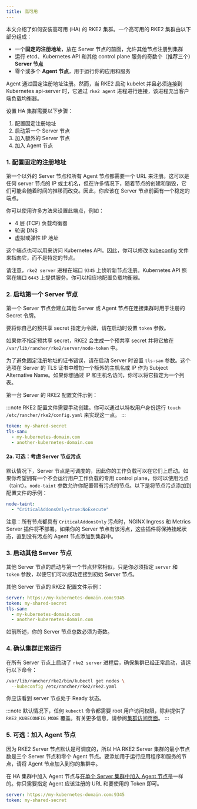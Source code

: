 ```yaml
---
title: 高可用
---
```


本文介绍了如何安装高可用 (HA) 的 RKE2 集群。一个高可用的 RKE2 集群由以下部分组成：

* 一个**固定的注册地址**，放在 Server 节点的前面，允许其他节点注册到集群
* 运行 etcd、Kubernetes API 和其他 control plane 服务的奇数个（推荐三个）**Server 节点**
* 零个或多个 **Agent 节点**，用于运行你的应用和服务

Agent 通过固定注册地址注册。然而，当 RKE2 启动 kubelet 并且必须连接到 Kubernetes api-server 时，它通过 `rke2 agent` 进程进行连接，该进程充当客户端负载均衡器。

设置 HA 集群需要以下步骤：

1. 配置固定注册地址
1. 启动第一个 Server 节点
1. 加入额外的 Server 节点
1. 加入 Agent 节点

### 1. 配置固定的注册地址

第一个以外的 Server 节点和所有 Agent 节点都需要一个 URL 来注册。这可以是任何 server 节点的 IP 或主机名，但在许多情况下，随着节点的创建和销毁，它们可能会随着时间的推移而改变。因此，你应该在 Server 节点前面有一个稳定的端点。

你可以使用许多方法来设置此端点，例如：

* 4 层 (TCP) 负载均衡器
* 轮询 DNS
* 虚拟或弹性 IP 地址

这个端点也可以用来访问 Kubernetes API。因此，你可以修改 [kubeconfig](https://kubernetes.io/docs/concepts/configuration/organize-cluster-access-kubeconfig/) 文件来指向它，而不是特定的节点。

请注意，`rke2 server` 进程在端口 `9345` 上侦听新节点注册。Kubernetes API 照常在端口 `6443` 上提供服务。你可以相应地配置负载均衡器。

### 2. 启动第一个 Server 节点
第一个 Server 节点会建立其他 Server 或 Agent 节点在连接集群时用于注册的 Secret 令牌。

要将你自己的预共享 secret 指定为令牌，请在启动时设置 `token` 参数。

如果你不指定预共享 secret，RKE2 会生成一个预共享 secret 并将它放在 `/var/lib/rancher/rke2/server/node-token` 中。

为了避免固定注册地址的证书错误，请在启动 Server 时设置 `tls-san` 参数。这个选项在 Server 的 TLS 证书中增加一个额外的主机名或 IP 作为 Subject Alternative Name。如果你想通过 IP 和主机名访问，你可以将它指定为一个列表。

第一台 Server 的 RKE2 配置文件示例：

:::note
RKE2 配置文件需要手动创建。你可以通过以特权用户身份运行 `touch /etc/rancher/rke2/config.yaml` 来实现这一点。
:::

```yaml
token: my-shared-secret
tls-san:
  - my-kubernetes-domain.com
  - another-kubernetes-domain.com
```

#### 2a. 可选：考虑 Server 节点污点
默认情况下，Server 节点是可调度的，因此你的工作负载可以在它们上启动。如果你希望拥有一个不会运行用户工作负载的专用 control plane，你可以使用污点（taint）。`node-taint` 参数允许你配置带有污点的节点。以下是将节点污点添加到配置文件的示例：
```yaml
node-taint:
  - "CriticalAddonsOnly=true:NoExecute"
```

注意：所有节点都具有 `CriticalAddonsOnly` 污点时，NGINX Ingress 和 Metrics Server 插件将**不**部署。如果你的 Server 节点有该污点，这些插件将保持挂起状态，直到没有污点的 Agent 节点添加到集群中。

### 3. 启动其他 Server 节点
其他 Server 节点的启动与第一个节点非常相似，只是你必须指定 `server` 和 `token` 参数，以便它们可以成功连接到初始 Server 节点。

其他 Server 节点的 RKE2 配置文件示例：

```yaml
server: https://my-kubernetes-domain.com:9345
token: my-shared-secret
tls-san:
  - my-kubernetes-domain.com
  - another-kubernetes-domain.com

```

如前所述，你的 Server 节点总数必须为奇数。

### 4. 确认集群正常运行
在所有 Server 节点上启动了 `rke2 server` 进程后，确保集群已经正常启动，请运行以下命令：

```bash
/var/lib/rancher/rke2/bin/kubectl get nodes \
  --kubeconfig /etc/rancher/rke2/rke2.yaml
```

你应该看到 server 节点处于 Ready 状态。

:::note
默认情况下，任何 `kubectl` 命令都需要 root 用户访问权限，除非提供了 `RKE2_KUBECONFIG_MODE` 覆盖。有关更多信息，请参阅[集群访问页面](https://docs.rke2.io/cluster_access)。
:::

### 5. 可选：加入 Agent 节点

因为 RKE2 Server 节点默认是可调度的，所以 HA RKE2 Server 集群的最小节点数是三个 Server 节点和零个 Agent 节点。要添加用于运行应用程序和服务的节点，请将 Agent 节点加入到你的集群中。

在 HA 集群中加入 Agent 节点与[在单个 Server 集群中加入 Agent 节点](quickstart.md#linux-agent-worker-节点安装)是一样的。你只需要指定 Agent 应该注册的 URL 和要使用的 Token 即可。

```yaml
server: https://my-kubernetes-domain.com:9345
token: my-shared-secret
```
